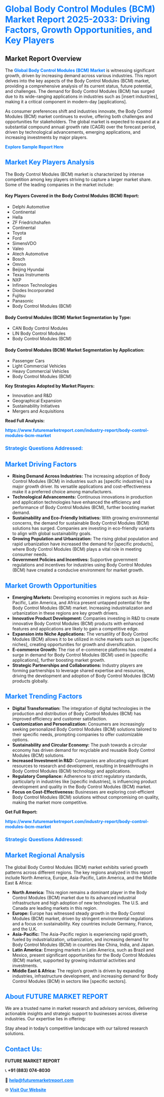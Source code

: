 <h1 style="color: #007BFF;">Global Body Control Modules (BCM) Market Report 2025-2033: Driving Factors, Growth Opportunities, and Key Players</h1>

<section id="overview">
<h2>Market Report Overview</h2>
<p>The <a href="https://www.futuremarketreport.com/industry-report/body-control-modules-bcm-market" style="color: #007BFF; text-decoration: none;"><strong>Global Body Control Modules (BCM) Market</strong></a> is witnessing significant growth, driven by increasing demand across various industries. This report delves into the key aspects of the Body Control Modules (BCM) market, providing a comprehensive analysis of its current status, future potential, and challenges. The demand for Body Control Modules (BCM) has surged due to its wide-ranging applications in industries such as [insert industries], making it a critical component in modern-day [applications].</p>
<p>As consumer preferences shift and industries innovate, the Body Control Modules (BCM) market continues to evolve, offering both challenges and opportunities for stakeholders. The global market is expected to expand at a substantial compound annual growth rate (CAGR) over the forecast period, driven by technological advancements, emerging applications, and increasing investments by major players.</p>
</section>

<section id="overview">
<p><a href="https://www.futuremarketreport.com/request-sample/reportId=100288" style="color: #007BFF; text-decoration: none;"><strong>Explore Sample Report Here</strong></a></p>
</section>

<section id="key-players">
<h2 style="color: #007BFF;">Market Key Players Analysis</h2>
<p>The Body Control Modules (BCM) market is characterized by intense competition among key players striving to capture a larger market share. Some of the leading companies in the market include:</p>
<h4>Key Players Covered in the Body Control Modules (BCM) Report:</h4>
<ul><li>Delphi Automotive</li><li>Continental</li><li>Hella</li><li>ZF Friedrichshafen</li><li>Continental</li><li>Toyota</li><li>Ford</li><li>SimensVDO</li><li>Valeo</li><li>Atech Automotive</li><li>Bosch</li><li>Omron</li><li>Beijing Hyundai</li><li>Texas Instruments</li><li>NXP</li><li>Infineon Technologies</li><li>Diodes Incorporated</li><li>Fujitsu</li><li>Panasonic</li><li>Body Control Modules (BCM)</li></ul>
<h4>Body Control Modules (BCM) Market Segmentation by Type:</h4>
<ul><li>CAN Body Control Modules</li><li>LIN Body Control Modules</li><li>Body Control Modules (BCM)</li></ul>

<h4>Body Control Modules (BCM) Market Segmentation by Application:</h4>
<ul><li>Passenger Cars</li><li>Light Commercial Vehicles</li><li>Heavy Commercial Vehicles</li><li>Body Control Modules (BCM)</li></ul>
<p><strong>Key Strategies Adopted by Market Players:</strong></p>
<ul>
<li>Innovation and R&D</li>
<li>Geographical Expansion</li>
<li>Sustainability Initiatives</li>
<li>Mergers and Acquisitions</li>
</ul>
</section>

<section>
<p><strong>Read Full Analysis: </strong></p><a href="https://www.futuremarketreport.com/industry-report/body-control-modules-bcm-market" style="color: #007BFF; text-decoration: none;"><strong>https://www.futuremarketreport.com/industry-report/body-control-modules-bcm-market</strong></a>
<h3 style="color: #007BFF;">Strategic Questions Addressed:</h3>
</section>

<section id="driving-factors">
<h2 style="color: #007BFF;">Market Driving Factors</h2>
<ul>
<li><strong>Rising Demand Across Industries:</strong> The increasing adoption of Body Control Modules (BCM) in industries such as [specific industries] is a major growth driver. Its versatile applications and cost-effectiveness make it a preferred choice among manufacturers.</li>
<li><strong>Technological Advancements:</strong> Continuous innovations in production and application technologies have enhanced the efficiency and performance of Body Control Modules (BCM), further boosting market demand.</li>
<li><strong>Sustainability and Eco-Friendly Initiatives:</strong> With growing environmental concerns, the demand for sustainable Body Control Modules (BCM) solutions has surged. Companies are investing in eco-friendly variants to align with global sustainability goals.</li>
<li><strong>Growing Population and Urbanization:</strong> The rising global population and rapid urbanization have increased the demand for [specific products], where Body Control Modules (BCM) plays a vital role in meeting consumer needs.</li>
<li><strong>Government Policies and Incentives:</strong> Supportive government regulations and incentives for industries using Body Control Modules (BCM) have created a conducive environment for market growth.</li>
</ul>
</section>

<section id="growth-opportunities">
<h2 style="color: #007BFF;">Market Growth Opportunities</h2>
<ul>
<li><strong>Emerging Markets:</strong> Developing economies in regions such as Asia-Pacific, Latin America, and Africa present untapped potential for the Body Control Modules (BCM) market. Increasing industrialization and urbanization in these regions are key growth drivers.</li>
<li><strong>Innovative Product Development:</strong> Companies investing in R&D to create innovative Body Control Modules (BCM) products with enhanced features and applications are likely to gain a competitive edge.</li>
<li><strong>Expansion into Niche Applications:</strong> The versatility of Body Control Modules (BCM) allows it to be utilized in niche markets such as [specific niches], creating opportunities for growth and diversification.</li>
<li><strong>E-commerce Growth:</strong> The rise of e-commerce platforms has created a surge in demand for Body Control Modules (BCM) used in [specific applications], further boosting market growth.</li>
<li><strong>Strategic Partnerships and Collaborations:</strong> Industry players are forming partnerships to leverage shared expertise and resources, driving the development and adoption of Body Control Modules (BCM) products globally.</li>
</ul>
</section>

<section id="trending-factors">
<h2 style="color: #007BFF;">Market Trending Factors</h2>
<ul>
<li><strong>Digital Transformation:</strong> The integration of digital technologies in the production and distribution of Body Control Modules (BCM) has improved efficiency and customer satisfaction.</li>
<li><strong>Customization and Personalization:</strong> Consumers are increasingly seeking personalized Body Control Modules (BCM) solutions tailored to their specific needs, prompting companies to offer customizable options.</li>
<li><strong>Sustainability and Circular Economy:</strong> The push towards a circular economy has driven demand for recyclable and reusable Body Control Modules (BCM) solutions.</li>
<li><strong>Increased Investment in R&D:</strong> Companies are allocating significant resources to research and development, resulting in breakthroughs in Body Control Modules (BCM) technology and applications.</li>
<li><strong>Regulatory Compliance:</strong> Adherence to strict regulatory standards, particularly in industries like [specific industries], is influencing product development and quality in the Body Control Modules (BCM) market.</li>
<li><strong>Focus on Cost-Effectiveness:</strong> Businesses are exploring cost-efficient Body Control Modules (BCM) solutions without compromising on quality, making the market more competitive.</li>
</ul>
</section>

<section>
<p><strong>Get Full Report: </strong></p><a href="https://www.futuremarketreport.com/industry-report/body-control-modules-bcm-market" style="color: #007BFF; text-decoration: none;"><strong>https://www.futuremarketreport.com/industry-report/body-control-modules-bcm-market</strong></a>
<h3 style="color: #007BFF;">Strategic Questions Addressed:</h3>
</section>


<section id="regional-analysis">
<h2 style="color: #007BFF;">Market Regional Analysis</h2>
<p>The global Body Control Modules (BCM) market exhibits varied growth patterns across different regions. The key regions analyzed in this report include North America, Europe, Asia-Pacific, Latin America, and the Middle East & Africa:</p>
<ul>
<li><strong>North America:</strong> This region remains a dominant player in the Body Control Modules (BCM) market due to its advanced industrial infrastructure and high adoption of new technologies. The U.S. and Canada are leading markets in this region.</li>
<li><strong>Europe:</strong> Europe has witnessed steady growth in the Body Control Modules (BCM) market, driven by stringent environmental regulations and a focus on sustainability. Key countries include Germany, France, and the U.K.</li>
<li><strong>Asia-Pacific:</strong> The Asia-Pacific region is experiencing rapid growth, fueled by industrialization, urbanization, and increasing demand for Body Control Modules (BCM) in countries like China, India, and Japan.</li>
<li><strong>Latin America:</strong> Emerging markets in Latin America, such as Brazil and Mexico, present significant opportunities for the Body Control Modules (BCM) market, supported by growing industrial activities and investments.</li>
<li><strong>Middle East & Africa:</strong> The region’s growth is driven by expanding industries, infrastructure development, and increasing demand for Body Control Modules (BCM) in sectors like [specific sectors].</li>
</ul>
</section>

<footer>
<h2 style="color: #007BFF;">About FUTURE MARKET REPORT</h2>
<p>We are a trusted name in market research and advisory services, delivering actionable insights and strategic support to businesses across diverse industries. Our expertise lies in offering:</p>

<p>Stay ahead in today’s competitive landscape with our tailored research solutions.</p>

<h2 style="color: #007BFF;">Contact Us:</h2>
<p><strong>FUTURE MARKET REPORT</strong></p>
<p>📞 <strong>+91 (883) 074-8030</strong></p>
<p>📧 <strong><a href="mailto:help@futuremarketreport.com" style="color: #007BFF;">help@futuremarketreport.com</a></strong></p>
<p>🌐 <strong><a href="https://www.futuremarketreport.com/" style="color: #007BFF;">Visit Our Website</a></strong></p>
</footer>